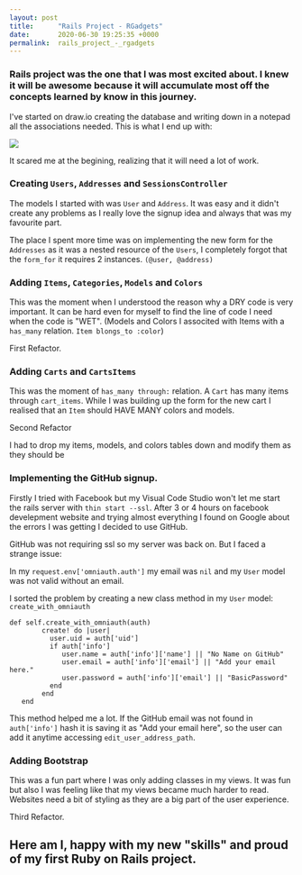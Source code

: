 ```yaml
---
layout: post
title:      "Rails Project - RGadgets"
date:       2020-06-30 19:25:35 +0000
permalink:  rails_project_-_rgadgets
---
```



### Rails project was the one that I was most excited about. I knew it will be awesome because it will  accumulate most off the concepts learned by know in this journey.

I've started on draw.io creating the database and writing down in a notepad all the associations needed. This is what I end up with:

![](https://prnt.sc/t9bzmq)

It scared me at the begining, realizing that it will need a lot of work. 

### Creating `Users`, `Addresses` and `SessionsController`

The models I started with was `User` and `Address`. It was easy and it didn't create any problems as I really love the signup idea and always that was my favourite part.

The place I spent more time was on implementing the new form for the `Addresses` as it was a nested resource of the `Users`, I completely forgot that the `form_for` it requires 2 instances. `(@user, @address)` 

### Adding `Items`, `Categories`, `Models` and `Colors`
This was the moment when I understood the reason why a DRY code is very important. It can be hard even for myself to find the line of code I need when the code is "WET".
(Models and Colors I associted with Items with a `has_many` relation.  `Item blongs_to :color`)

First Refactor.

### Adding `Carts` and `CartsItems`
This was the moment of `has_many through:` relation.
A `Cart` has many items through `cart_items`.
While I was building up the form for the new cart I realised that an `Item` should HAVE MANY colors and models.

Second Refactor

I had to drop my items, models, and colors tables down and modify them as they should be

### Implementing the GitHub signup.

Firstly I tried with Facebook but my Visual Code Studio won't let me start the rails server with `thin start --ssl`.
After 3 or 4 hours on facebook develepment website and trying almost everything I found on Google about the errors I was getting I decided to use GitHub.

GitHub was not requiring ssl so my server was back on. But I faced a strange issue:

In my `request.env['omniauth.auth']` my email was `nil` and my `User` model was not valid without an email.

 I sorted the problem by creating a new class method in my `User` model: `create_with_omniauth`
 
```
def self.create_with_omniauth(auth)
        create! do |user|
          user.uid = auth['uid']
          if auth['info']
             user.name = auth['info']['name'] || "No Name on GitHub"
             user.email = auth['info']['email'] || "Add your email here."
             user.password = auth['info']['email'] || "BasicPassword"
          end
        end
   end
```
This method helped me a lot. If the GitHub email was not found in `auth['info']` hash it is saving it as "Add your email here", so the user can add it anytime accessing `edit_user_address_path`.

### Adding Bootstrap
This was a fun part where I was only adding classes in my views. It was fun but also I was feeling like that my views became much harder to read.
Websites need a bit of styling as they are a big part of the user experience.

Third Refactor.

## Here am I, happy with my new "skills" and proud of my first Ruby on Rails project.
 



